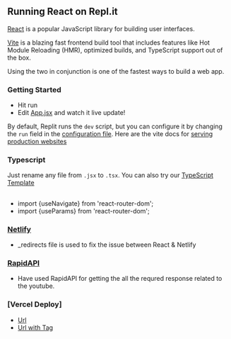 ## Running React on Repl.it

[React](https://reactjs.org/) is a popular JavaScript library for building user interfaces.

[Vite](https://vitejs.dev/) is a blazing fast frontend build tool that includes features like Hot Module Reloading (HMR), optimized builds, and TypeScript support out of the box.

Using the two in conjunction is one of the fastest ways to build a web app.

### Getting Started
- Hit run
- Edit [App.jsx](#src/App.jsx) and watch it live update!

By default, Replit runs the `dev` script, but you can configure it by changing the `run` field in the [configuration file](#.replit). Here are the vite docs for [serving production websites](https://vitejs.dev/guide/build.html)

### Typescript

Just rename any file from `.jsx` to `.tsx`. You can also try our [TypeScript Template](https://replit.com/@replit/React-TypeScript)

## 

- import {useNavigate} from 'react-router-dom';
- import {useParams} from 'react-router-dom';


### [Netlify]()
- _redirects file is used to fix the issue between  React & Netlify
### [RapidAPI](https://rapidapi.com/ytdlfree/api/youtube-v31)
- Have used RapidAPI for getting the all the requred response related to the youtube.

### [Vercel Deploy]
- [Url](https://youtube-clone-pzeyjhlkr-ravikants-projects.vercel.app/)
- [Url with Tag]()